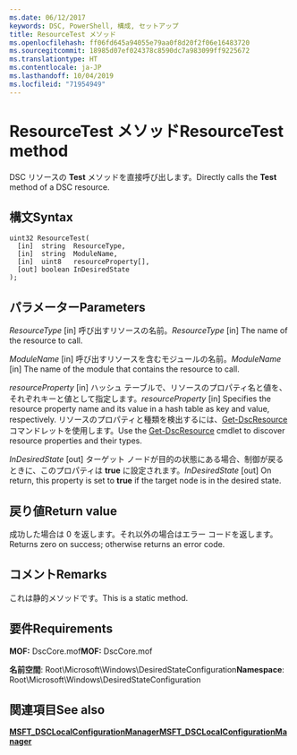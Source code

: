 ```yaml
---
ms.date: 06/12/2017
keywords: DSC, PowerShell, 構成, セットアップ
title: ResourceTest メソッド
ms.openlocfilehash: ff06fd645a94055e79aa0f8d20f2f06e16483720
ms.sourcegitcommit: 18985d07ef024378c8590dc7a983099ff9225672
ms.translationtype: HT
ms.contentlocale: ja-JP
ms.lasthandoff: 10/04/2019
ms.locfileid: "71954949"
---
```

# <a name="resourcetest-method"></a><span data-ttu-id="04ab4-103">ResourceTest メソッド</span><span class="sxs-lookup"><span data-stu-id="04ab4-103">ResourceTest method</span></span>

<span data-ttu-id="04ab4-104">DSC リソースの **Test** メソッドを直接呼び出します。</span><span class="sxs-lookup"><span data-stu-id="04ab4-104">Directly calls the **Test** method of a DSC resource.</span></span>

## <a name="syntax"></a><span data-ttu-id="04ab4-105">構文</span><span class="sxs-lookup"><span data-stu-id="04ab4-105">Syntax</span></span>

```mof
uint32 ResourceTest(
  [in]  string  ResourceType,
  [in]  string  ModuleName,
  [in]  uint8   resourceProperty[],
  [out] boolean InDesiredState
);
```

## <a name="parameters"></a><span data-ttu-id="04ab4-106">パラメーター</span><span class="sxs-lookup"><span data-stu-id="04ab4-106">Parameters</span></span>

<span data-ttu-id="04ab4-107">*ResourceType* \[in\] 呼び出すリソースの名前。</span><span class="sxs-lookup"><span data-stu-id="04ab4-107">*ResourceType* \[in\] The name of the resource to call.</span></span>

<span data-ttu-id="04ab4-108">*ModuleName* \[in\] 呼び出すリソースを含むモジュールの名前。</span><span class="sxs-lookup"><span data-stu-id="04ab4-108">*ModuleName* \[in\] The name of the module that contains the resource to call.</span></span>

<span data-ttu-id="04ab4-109">*resourceProperty* \[in\] ハッシュ テーブルで、リソースのプロパティ名と値を、それぞれキーと値として指定します。</span><span class="sxs-lookup"><span data-stu-id="04ab4-109">*resourceProperty* \[in\] Specifies the resource property name and its value in a hash table as key and value, respectively.</span></span> <span data-ttu-id="04ab4-110">リソースのプロパティと種類を検出するには、[Get-DscResource](/powershell/module/PSDesiredStateConfiguration/Get-DscResource) コマンドレットを使用します。</span><span class="sxs-lookup"><span data-stu-id="04ab4-110">Use the [Get-DscResource](/powershell/module/PSDesiredStateConfiguration/Get-DscResource) cmdlet to discover resource properties and their types.</span></span>

<span data-ttu-id="04ab4-111">*InDesiredState* \[out\] ターゲット ノードが目的の状態にある場合、制御が戻るときに、このプロパティは **true** に設定されます。</span><span class="sxs-lookup"><span data-stu-id="04ab4-111">*InDesiredState* \[out\] On return, this property is set to **true** if the target node is in the desired state.</span></span>

## <a name="return-value"></a><span data-ttu-id="04ab4-112">戻り値</span><span class="sxs-lookup"><span data-stu-id="04ab4-112">Return value</span></span>

<span data-ttu-id="04ab4-113">成功した場合は 0 を返します。それ以外の場合はエラー コードを返します。</span><span class="sxs-lookup"><span data-stu-id="04ab4-113">Returns zero on success; otherwise returns an error code.</span></span>

## <a name="remarks"></a><span data-ttu-id="04ab4-114">コメント</span><span class="sxs-lookup"><span data-stu-id="04ab4-114">Remarks</span></span>

<span data-ttu-id="04ab4-115">これは静的メソッドです。</span><span class="sxs-lookup"><span data-stu-id="04ab4-115">This is a static method.</span></span>

## <a name="requirements"></a><span data-ttu-id="04ab4-116">要件</span><span class="sxs-lookup"><span data-stu-id="04ab4-116">Requirements</span></span>

<span data-ttu-id="04ab4-117">**MOF:** DscCore.mof</span><span class="sxs-lookup"><span data-stu-id="04ab4-117">**MOF:** DscCore.mof</span></span>

<span data-ttu-id="04ab4-118">**名前空間**: Root\Microsoft\Windows\DesiredStateConfiguration</span><span class="sxs-lookup"><span data-stu-id="04ab4-118">**Namespace**: Root\Microsoft\Windows\DesiredStateConfiguration</span></span>

## <a name="see-also"></a><span data-ttu-id="04ab4-119">関連項目</span><span class="sxs-lookup"><span data-stu-id="04ab4-119">See also</span></span>

[<span data-ttu-id="04ab4-120">**MSFT_DSCLocalConfigurationManager**</span><span class="sxs-lookup"><span data-stu-id="04ab4-120">**MSFT_DSCLocalConfigurationManager**</span></span>](msft-dsclocalconfigurationmanager.md)
